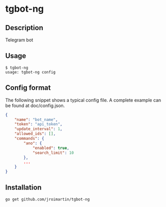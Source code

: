 # tgbot-ng

## Description

Telegram bot

## Usage

```
$ tgbot-ng
usage: tgbot-ng config
```

## Config format

The following snippet shows a typical config file. A
complete example can be found at doc/config.json.

```json
{
	"name": "bot_name",
	"token": "api_token",
	"update_interval": 1,
	"allowed_ids": [],
	"commands": {
		"ano": {
			"enabled": true,
			"search_limit": 10
		},
		...
	}
}
```

## Installation

`go get github.com/jroimartin/tgbot-ng`